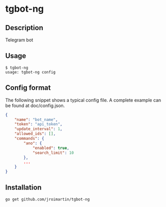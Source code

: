 # tgbot-ng

## Description

Telegram bot

## Usage

```
$ tgbot-ng
usage: tgbot-ng config
```

## Config format

The following snippet shows a typical config file. A
complete example can be found at doc/config.json.

```json
{
	"name": "bot_name",
	"token": "api_token",
	"update_interval": 1,
	"allowed_ids": [],
	"commands": {
		"ano": {
			"enabled": true,
			"search_limit": 10
		},
		...
	}
}
```

## Installation

`go get github.com/jroimartin/tgbot-ng`